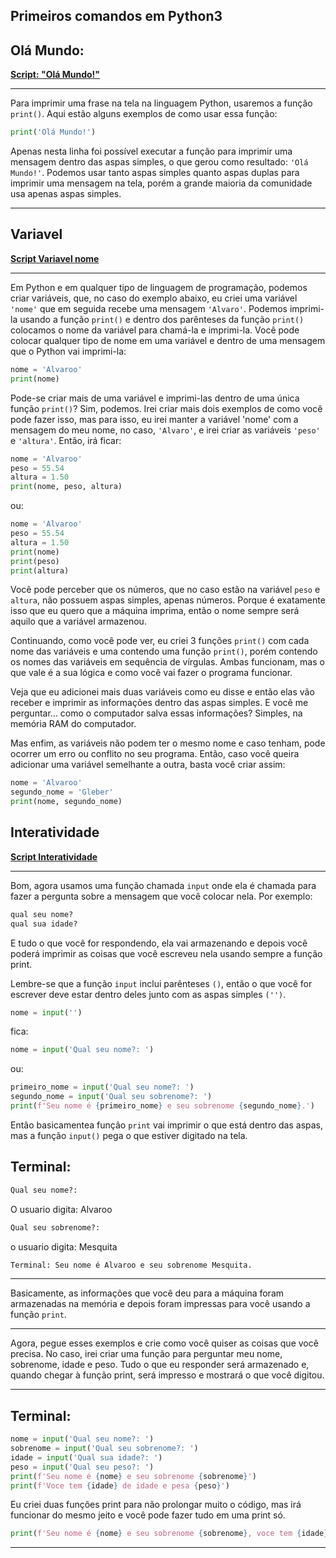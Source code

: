 ## Primeiros comandos em Python3
## Olá Mundo:
**[Script: "Olá Mundo!"](./1-%20Primeiros%20comandos%20em%20Python3/01olá-mundo.py)**
<hr>

Para imprimir uma frase na tela na linguagem Python, usaremos a função `print()`. Aqui estão alguns exemplos de como usar essa função:
```python
print('Olá Mundo!')
```
Apenas nesta linha foi possível executar a função para imprimir uma mensagem dentro das aspas simples, o que gerou como resultado: `'Olá Mundo!'`. Podemos usar tanto aspas simples quanto aspas duplas para imprimir uma mensagem na tela, porém a grande maioria da comunidade usa apenas aspas simples.
<hr>

## Variavel
**[Script Variavel nome](./1-%20Primeiros%20comandos%20em%20Python3/02variavel.py)**
<hr>

Em Python e em qualquer tipo de linguagem de programação, podemos criar variáveis, que, no caso do exemplo abaixo, eu criei uma variável `'nome'` que em seguida recebe uma mensagem `'Alvaro'`. Podemos imprimi-la usando a função `print()` e dentro dos parênteses da função `print()` colocamos o nome da variável para chamá-la e imprimi-la. Você pode colocar qualquer tipo de nome em uma variável e dentro de uma mensagem que o Python vai imprimi-la:
```python
nome = 'Alvaroo'
print(nome)
```
Pode-se criar mais de uma variável e imprimi-las dentro de uma única função `print()`? Sim, podemos. Irei criar mais dois exemplos de como você pode fazer isso, mas para isso, eu irei manter a variável 'nome' com a mensagem do meu nome, no caso, `'Alvaro'`, e irei criar as variáveis `'peso'` e `'altura'`. Então, irá ficar:
```python
nome = 'Alvaroo'
peso = 55.54
altura = 1.50
print(nome, peso, altura)
```
ou:
```python
nome = 'Alvaroo'
peso = 55.54
altura = 1.50
print(nome)
print(peso)
print(altura)
```
Você pode perceber que os números, que no caso estão na variável `peso` e `altura`, não possuem aspas simples, apenas números. Porque é exatamente isso que eu quero que a máquina imprima, então o nome sempre será aquilo que a variável armazenou.

Continuando, como você pode ver, eu criei 3 funções `print()` com cada nome das variáveis e uma contendo uma função `print()`, porém contendo os nomes das variáveis em sequência de vírgulas. Ambas funcionam, mas o que vale é a sua lógica e como você vai fazer o programa funcionar.

Veja que eu adicionei mais duas variáveis como eu disse e então elas vão receber e imprimir as informações dentro das aspas simples. E você me perguntar... como o computador salva essas informações? Simples, na memória RAM do computador.

Mas enfim, as variáveis não podem ter o mesmo nome e caso tenham, pode ocorrer um erro ou conflito no seu programa. Então, caso você queira adicionar uma variável semelhante a outra, basta você criar assim:
```python
nome = 'Alvaroo'
segundo_nome = 'Gleber'
print(nome, segundo_nome)
```
## Interatividade
**[Script Interatividade](./1-%20Primeiros%20comandos%20em%20Python3/03interatividade.py)**
<hr>

Bom, agora usamos uma função chamada `input` onde ela é chamada para fazer a pergunta sobre a mensagem que você colocar nela. Por exemplo:

```python
qual seu nome?
qual sua idade?
```
E tudo o que você for respondendo, ela vai armazenando e depois você poderá imprimir as coisas que você escreveu nela usando sempre a função print.

Lembre-se que a função `input` inclui parênteses `()`, então o que você for escrever deve estar dentro deles junto com as aspas simples `('')`.
```python
nome = input('')
```
fica:
```python
nome = input('Qual seu nome?: ')
```
ou:
```python
primeiro_nome = input('Qual seu nome?: ')
segundo_nome = input('Qual seu sobrenome?: ')
print(f'Seu nome é {primeiro_nome} e seu sobrenome {segundo_nome}.')
```

Então basicamentea função `print` vai imprimir o que está dentro das aspas, mas a função `input()`
pega o que estiver digitado na tela.
## Terminal:
```python
Qual seu nome?:
```
O usuario digita: Alvaroo
```python
Qual seu sobrenome?:
```
o usuario digita: Mesquita
```python
Terminal: Seu nome é Alvaroo e seu sobrenome Mesquita.
```
<hr>

Basicamente, as informações que você deu para a máquina foram armazenadas na memória e depois foram impressas para você usando a função `print`.
<hr>
Agora, pegue esses exemplos e crie como você quiser as coisas que você precisa. No caso, irei criar uma função para perguntar meu nome, sobrenome, idade e peso. Tudo o que eu responder será armazenado e, quando chegar à função print, será impresso e mostrará o que você digitou.
<hr>

## Terminal:
```python
nome = input('Qual seu nome?: ')
sobrenome = input('Qual seu sobrenome?: ')
idade = input('Qual sua idade?: ')
peso = input('Qual seu peso?: ')
print(f'Seu nome é {nome} e seu sobrenome {sobrenome}')
print(f'Voce tem {idade} de idade e pesa {peso}')
```
Eu criei duas funções print para não prolongar muito o código, mas irá funcionar do mesmo jeito e você pode fazer tudo em uma print só.
```python
print(f'Seu nome é {nome} e seu sobrenome {sobrenome}, voce tem {idade} de idade e pesa {peso}')
```
<hr>